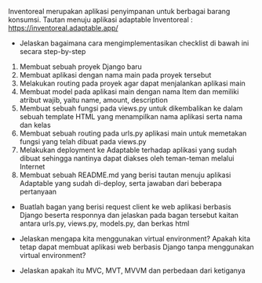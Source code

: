 Inventoreal merupakan aplikasi penyimpanan untuk berbagai barang konsumsi.
Tautan menuju aplikasi adaptable Inventoreal : https://inventoreal.adaptable.app/

- Jelaskan bagaimana cara mengimplementasikan checklist di bawah ini secara step-by-step
1. Membuat sebuah proyek Django baru
2. Membuat aplikasi dengan nama main pada proyek tersebut
3. Melakukan routing pada proyek agar dapat menjalankan aplikasi main
4. Membuat model pada aplikasi main dengan nama Item dan memiliki atribut wajib, yaitu name, amount, description
5. Membuat sebuah fungsi pada views.py untuk dikembalikan ke dalam sebuah template HTML yang menampilkan nama aplikasi serta nama dan kelas
6. Membuat sebuah routing pada urls.py aplikasi main untuk memetakan fungsi yang telah dibuat pada views.py
7. Melakukan deployment ke Adaptable terhadap aplikasi yang sudah dibuat sehingga nantinya dapat diakses oleh teman-teman melalui Internet
8. Membuat sebuah README.md yang berisi tautan menuju aplikasi Adaptable yang sudah di-deploy, serta jawaban dari beberapa pertanyaan

- Buatlah bagan yang berisi request client ke web aplikasi berbasis Django beserta responnya dan jelaskan pada bagan tersebut kaitan antara urls.py, views.py, models.py, dan berkas html

- Jelaskan mengapa kita menggunakan virtual environment? Apakah kita tetap dapat membuat aplikasi web berbasis Django tanpa menggunakan virtual environment?

- Jelaskan apakah itu MVC, MVT, MVVM dan perbedaan dari ketiganya